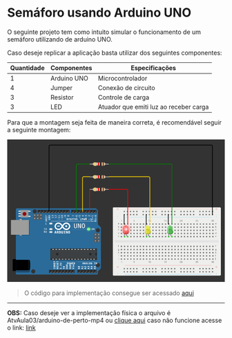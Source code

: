 # Semáforo usando Arduino UNO

O seguinte projeto tem como intuito simular o funcionamento de um semáforo utilizando de arduino UNO.

Caso deseje replicar a aplicação basta utilizar dos seguintes componentes:

| Quantidade | Componentes | Especificações                         |
| ---------- | ----------- | -------------------------------------- |
| 1          | Arduino UNO | Microcontrolador                       |
| 4          | Jumper      | Conexão de circuito                    |
| 3          | Resistor    | Controle de carga                      |
| 3          | LED         | Atuador que emiti luz ao receber carga |

Para que a montagem seja feita de maneira correta, é recomendável seguir a seguinte montagem:

![semaforo](semaforo-demo.png)

> O código para implementação consegue ser acessado [aqui](códigoc++.cpp)

---

**OBS:** Caso deseje ver a implementação física o arquivo é AtvAula03/arduino-de-perto-mp4 ou [clique aqui](arduino-de-perto.mp4)
caso não funcione acesse o link:
[link](https://drive.google.com/file/d/1rL-YEOvB_pl3o1C2TgWWhjNlmHFqm7jz/view?usp=sharing)